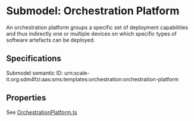 # Submodel: Orchestration Platform

An orchestration platform groups a specific set of deployment capabilities and thus indirectly one or multiple devices on which specific types of software artefacts can be deployed.

## Specifications

Submodel semantic ID: urn:scale-it.org:sdm4fzi:aas:sms:templates:orchestration:orchestration-platform

## Properties

See [OrchestrationPlatform.ts](OrchestrationPlatform.ts)


